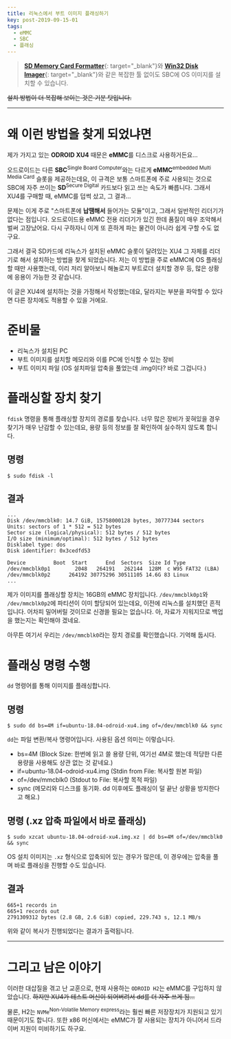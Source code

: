 ```yaml
---
title: 리눅스에서 부트 이미지 플래싱하기
key: post-2019-09-15-01
tags:
  - eMMC
  - SBC
  - 플래싱
---
```


> [**SD Memory Card Formatter**](https://www.sdcard.org/downloads/formatter_4/){: target="_blank"}와 [**Win32 Disk Imager**](https://sourceforge.net/projects/win32diskimager/){: target="_blank"}와 같은 복잡한 툴 없이도 SBC에 OS 이미지를 설치할 수 있습니다.

<!--more-->

~~설치 방법이 더 복잡해 보이는 것은 기분 탓입니다.~~

---

# 왜 이런 방법을 찾게 되었냐면

제가 가지고 있는 **ODROID XU4** 때문은 **eMMC**를 디스크로 사용하거든요...

오드로이드는 다른 **SBC**<sup>Single Board Computer</sup>와는 다르게 **eMMC**<sup>embedded Multi Media Card</sup> 슬롯을 제공하는데요, 이 규격은 보통 스마트폰에 주로 사용되는 것으로 SBC에 자주 쓰이는 **SD**<sup>Secure Digital</sup> 카드보다 읽고 쓰는 속도가 빠릅니다. 그래서 XU4를 구매할 때, eMMC를 덥썩 샀고, 그 결과...

문제는 이게 주로 "스마트폰에 **납땜해서** 들어가는 모듈"이고, 그래서 일반적인 리더기가 없다는 점입니다. 오드로이드용 eMMC 전용 리더기가 있긴 한데 품질이 매우 조악해서 벌써 고장났어요. 다시 구하자니 이게 또 흔하게 파는 물건이 아니라 쉽게 구할 수도 없구요.

그래서 결국 SD카드에 리눅스가 설치된 eMMC 슬롯이 달려있는 XU4 그 자체를 리더기로 해서 설치하는 방법을 찾게 되었습니다. 저는 이 방법을 주로 eMMC에 OS 플래싱할 때만 사용했는데, 이리 저리 알아보니 해놀로지 부트로더 설치할 경우 등, 많은 상황에 응용이 가능한 것 같습니다.

이 글은 XU4에 설치하는 것을 가정해서 작성했는데요, 달라지는 부분을 파악할 수 있다면 다른 장치에도 적용할 수 있을 거에요.

# 준비물

- 리눅스가 설치된 PC
- 부트 이미지를 설치할 메모리와 이를 PC에 인식할 수 있는 장비
- 부트 이미지 파일 (OS 설치파일 압축을 풀었는데 .img이다? 바로 그겁니다.)

# 플래싱할 장치 찾기

`fdisk` 명령을 통해 플래싱할 장치의 경로를 찾습니다. 너무 많은 장비가 꽂혀있을 경우 찾기가 매우 난감할 수 있는데요, 용량 등의 정보를 잘 확인하여 실수하지 않도록 합니다.

## 명령

```
$ sudo fdisk -l
```

## 결과

```
...
Disk /dev/mmcblk0: 14.7 GiB, 15758000128 bytes, 30777344 sectors
Units: sectors of 1 * 512 = 512 bytes
Sector size (logical/physical): 512 bytes / 512 bytes
I/O size (minimum/optimal): 512 bytes / 512 bytes
Disklabel type: dos
Disk identifier: 0x3cedfd53

Device         Boot  Start      End  Sectors  Size Id Type
/dev/mmcblk0p1        2048   264191   262144  128M  c W95 FAT32 (LBA)
/dev/mmcblk0p2      264192 30775296 30511105 14.6G 83 Linux
...
```

제가 이미지를 플래싱할 장치는 16GB의 eMMC 장치입니다. `/dev/mmcblk0p1`와 `/dev/mmcblk0p2`에 파티션이 이미 할당되어 있는데요, 이전에 리눅스를 설치했던 흔적입니다. 어차피 밀어버릴 것이므로 신경쓸 필요는 없습니다. 아, 자료가 지워지므로 백업을 했는지는 확인해야 겠네요.

아무튼 여기서 우리는 `/dev/mmcblk0`라는 장치 경로를 확인했습니다. 기억해 둡시다.

# 플래싱 명령 수행

`dd` 명령어를 통해 이미지를 플래싱합니다.

## 명령

```
$ sudo dd bs=4M if=ubuntu-18.04-odroid-xu4.img of=/dev/mmcblk0 && sync
```

`dd`는 파일 변환/복사 명령어입니다. 사용된 옵션 의미는 이렇습니다.

- bs=4M (Block Size: 한번에 읽고 쓸 용량 단위, 여기선 4M로 했는데 적당한 다른 용량을 사용해도 상관 없는 것 같네요.)
- if=ubuntu-18.04-odroid-xu4.img (Stdin from File: 복사할 원본 파일)
- of=/dev/mmcblk0 (Stdout to File: 복사할 목적 파일)
- sync (메모리와 디스크를 동기화. dd 이후에도 플래싱이 덜 끝난 상황을 방지한다고 해요.)

## 명령 (.xz 압축 파일에서 바로 플래싱)

```
$ sudo xzcat ubuntu-18.04-odroid-xu4.img.xz | dd bs=4M of=/dev/mmcblk0 && sync
```

OS 설치 이미지는 `.xz` 형식으로 압축되어 있는 경우가 많은데, 이 경우에는 압축을 풀며 바로 플래싱을 진행할 수도 있습니다.

## 결과

```
665+1 records in
665+1 records out
2791309312 bytes (2.8 GB, 2.6 GiB) copied, 229.743 s, 12.1 MB/s
```

위와 같이 복사가 진행되었다는 결과가 출력됩니다.

---

# 그리고 남은 이야기

이러한 대삽질을 겪고 난 교훈으로, 현재 사용하는 `ODROID H2`는 eMMC를 구입하지 않았습니다. ~~하지만 XU4가 테스트 머신이 되어버려서 dd를 더 자주 쓰게 됨...~~

물론, H2는 `NVMe`<sup>Non-Volatile Memory express</sup>라는 훨씬 빠른 저장장치가 지원되고 있기 때문이기도 합니다. 또한 x86 머신에서는 eMMC가 잘 사용되는 장치가 아니어서 드라이버 지원이 미비하기도 하구요.
